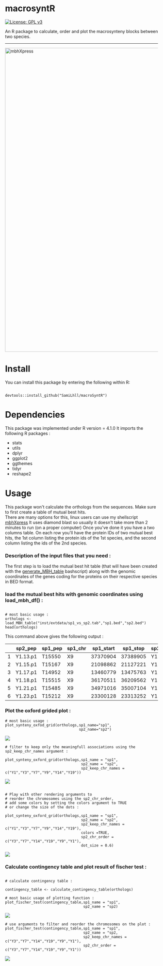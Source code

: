 # macrosyntR

<!-- badges: start -->
  [![License: GPL v3](https://img.shields.io/badge/License-GPLv3-blue.svg)](https://www.gnu.org/licenses/gpl-3.0)
<!-- badges: end -->


An R package to calculate, order and plot the macrosynteny blocks between two species.

-----------------------------------------------------------------------   
<img src="https://github.com/SamiLhll/macrosyntR/blob/ceb67e5046d93505504f7b860b17f2dcb9bc0d44/inst/img/macrosyntR_example.png" alt="mbhXpress" width="1000"/>

# Install

You can install this package by entering the following within R:

```{r}

devtools::install_github("SamiLhll/macroSyntR")

```

# Dependencies

This package was implemented under R version = 4.1.0
It imports the following R packages :   

- stats
- utils
- dplyr  
- ggplot2   
- ggthemes   
- tidyr
- reshape2

# Usage

This package won't calculate the orthologs from the sequences. Make sure to first create a table of mutual best hits.   
There are many options for this, linux users can use my shellscript [mbhXpress](https://github.com/SamiLhll/mbhXpress)
It uses diamond blast so usually it doesn't take more than 2 minutes to run (on a proper computer) 
Once you've done it you have a two columns table. On each row you'll have the protein IDs of two mutual best hits, the 1st column listing the protein ids of the 1st species, and the second column listing the ids of the 2nd species. 


### Description of the input files that you need :

The first step is to load the mutual best hit table (that will have been created with the [generate_MBH_table](https://github.com/SamiLhll/GenomicUtils/blob/a8803782f64c7ff31f0723d9e11f8f7d1a57e907/MacroSynteny/Generate_blastp_MBH) bashscript) along with the genomic coordinates of the genes coding for the proteins on their respective species in BED format.

### load the mutual best hits with genomic coordinates using load_mbh_df() :



```{r}

# most basic usage :
orthologs <- load_MBH_table("inst/extdata/sp1_vs_sp2.tab","sp1.bed","sp2.bed")
head(orthologs)

```

This command above gives the following output :


|   |sp2_pep | sp1_pep | sp1_chr | sp1_start | sp1_stop | sp2_chr | sp2_start | sp2_stop | sp1_index | sp2_index |
|---|--------|---------|---------|-----------|----------|---------|-----------|----------|-----------|-----------|
| 1 |Y1.13.p1|  T15550 |     X9  |37370904   |37389905  |    Y1   |  94074    |98562     | 1780      |   1       |
| 2 |Y1.15.p1|  T15167 |     X9  |21098862   |21127221  |    Y1   | 100166    |108471    |  1679     |    2      |
| 3 |Y1.17.p1|  T14952 |     X9  |13460779   |13475763  |    Y1   | 113555    |116613    |  1623     |    3      |
| 4 |Y1.18.p1|  T15515 |     X9  |36170511   |36209562  |    Y1   | 116920    |146404    |  1766     |    4      |
| 5 |Y1.21.p1|  T15485 |     X9  |34971016   |35007104  |    Y1   | 154209    |168520    |  1757     |    5      |
| 6 |Y1.23.p1|  T15212 |     X9  |23300128   |23313252  |    Y1   | 170863    |175425    |  1696     |    6      |

### Plot the oxford grided plot :

```{r}
# most basic usage :
plot_synteny_oxfod_grid(orthologs,sp1_name="sp1",
                                  sp2_name="sp2")

```

![](inst/img/Rplot1.png)


```{r}
# filter to keep only the meaningfull associations using the sp2_keep_chr_names argument :

plot_synteny_oxford_grid(orthologs,sp1_name = "sp1",
                                   sp2_name = "sp2",
                                   sp2_keep_chr_names = c("Y1","Y3","Y7","Y9","Y14","Y19"))

```

![](inst/img/Rplot2.png)


```{r}

# Play with other rendering arguments to 
# reorder the chromosomes using the sp2_chr_order, 
# add some colors by setting the colors argument to TRUE
# or change the size of the dots : 

plot_synteny_oxford_grid(orthologs,sp1_name = "sp1",
                                   sp2_name = "sp2",
                                   sp2_keep_chr_names = c("Y1","Y3","Y7","Y9","Y14","Y19"),
                                   colors =TRUE,
                                   sp2_chr_order = c("Y3","Y7","Y14","Y19","Y9","Y1"),
                                   dot_size = 0.6)

```

![](inst/img/Rplot3.png)

### Calculate contingency table and plot result of fischer test :

```{r}

# calculate contingency table :

contingency_table <- calculate_contingency_table(orthologs)

# most basic usage of plotting function :
plot_fischer_test(contingency_table,sp1_name = "sp1",
                                    sp2_name = "sp2)

```
![](inst/img/Rplot4.png)

```{r}
# use arguments to filter and reorder the chromosomes on the plot :
plot_fischer_test(contingency_table,sp1_name = "sp1",
                                    sp2_name = "sp2,
                                    sp2_keep_chr_names = c("Y3","Y7","Y14","Y19","Y9","Y1"),
                                    sp2_chr_order = c("Y3","Y7","Y14","Y19","Y9","Y1"))

```

![](inst/img/Rplot5.png)

